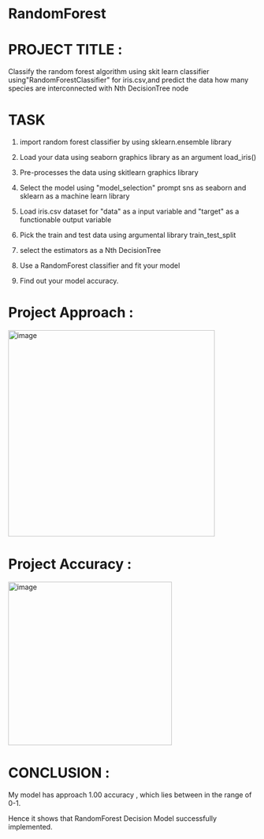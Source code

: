 # RandomForest
# PROJECT TITLE :
Classify the random forest algorithm using skit learn classifier using"RandomForestClassifier" for iris.csv,and predict the data how many species are interconnected with Nth DecisionTree node
# TASK
1. import random forest classifier by using sklearn.ensemble library
2. Load your data using seaborn graphics library as an argument load_iris()
3. Pre-processes the data using skitlearn graphics library
4. Select the model using "model_selection" prompt sns as seaborn and 
   sklearn as a machine learn library
5. Load iris.csv dataset for "data" as a input variable and "target" as a 
   functionable output variable

6. Pick the train and test data using argumental library train_test_split

7. select the estimators as a Nth DecisionTree 

8. Use a RandomForest classifier and fit your model

9. Find out your model accuracy.
# Project Approach :
<img width="419" alt="image" src="https://github.com/TharunKittu/RandomForest/assets/143246675/7ac22399-53e0-4ef5-82dd-35a79dca7f0a">

# Project Accuracy :
<img width="332" alt="image" src="https://github.com/TharunKittu/RandomForest/assets/143246675/70ef70a5-d705-48a9-abd1-b7158221c31c">

# CONCLUSION :

My model has approach 1.00 accuracy , which lies between in the range of 0-1.

Hence it shows that RandomForest Decision Model successfully implemented.

